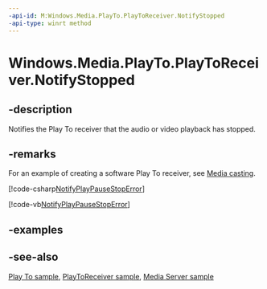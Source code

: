 ```yaml
---
-api-id: M:Windows.Media.PlayTo.PlayToReceiver.NotifyStopped
-api-type: winrt method
---
```


<!-- Method syntax
public void NotifyStopped()
-->

# Windows.Media.PlayTo.PlayToReceiver.NotifyStopped

## -description
Notifies the Play To receiver that the audio or video playback has stopped.

## -remarks
For an example of creating a software Play To receiver, see [Media casting](/windows/uwp/audio-video-camera/media-casting).



[!code-csharp[NotifyPlayPauseStopError](../windows.media.playto/code/PlayTo_Receiver1/csharp/MainPage.xaml.cs#SnippetNotifyPlayPauseStopError)]

[!code-vb[NotifyPlayPauseStopError](../windows.media.playto/code/PlayTo_Receiver1/vbnet/MainPage.xaml.vb#SnippetNotifyPlayPauseStopError)]

## -examples

## -see-also
[Play To sample](https://github.com/microsoftarchive/msdn-code-gallery-microsoft/tree/master/Official%20Windows%20Platform%20Sample/Windows%208%20app%20samples/%5BC%2B%2B%5D-Windows%208%20app%20samples/C%2B%2B/Windows%208%20app%20samples/Media%20Play%20To%20sample%20(Windows%208)), [PlayToReceiver sample](https://github.com/microsoftarchive/msdn-code-gallery-microsoft/tree/master/Official%20Windows%20Platform%20Sample/Windows%208%20app%20samples/%5BC%2B%2B%5D-Windows%208%20app%20samples/C%2B%2B/Windows%208%20app%20samples/Media%20Play%20To%20sample%20(Windows%208)), [Media Server sample](https://github.com/microsoftarchive/msdn-code-gallery-microsoft/tree/master/Official%20Windows%20Platform%20Sample/Windows%208%20app%20samples/%5BC%2B%2B%5D-Windows%208%20app%20samples/C%2B%2B/Windows%208%20app%20samples/Media%20Server%20client%20sample%20(Windows%208)/C%2B%2B)
